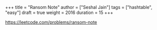 +++
title = "Ransom Note"
author = ["Seshal Jain"]
tags = ["hashtable", "easy"]
draft = true
weight = 2016
duration = 15
+++

<https://leetcode.com/problems/ransom-note>
